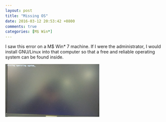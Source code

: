 ```yaml
---
layout: post
title: "Missing OS"
date: 2016-03-12 20:53:42 +0800
comments: true
categories: [M$ Win*]
---
```


I saw this error on a M\$ Win\* 7 machine.  If I were the
administrator, I would install GNU/Linux into that computer so that
a free and reliable operating system can be found inside.

<picture class="fancybox" title="Missing Operating System">
  <source srcset="/images/posts/BoD/20160312-153126.jpg"
    media="(min-width: 400px)"></source> 
  <img alt="Missing Operating System" width="300"
    src="/images/posts/BoD/20160312-153126.jpg" />
</picture>
